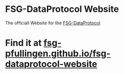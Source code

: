 # FSG-DataProtocol Website
The officiall Website for the [FSG-DataProtocol](http://github.com/GQDeltex/FSG-DataProtocol)

# Find it at [fsg-pfullingen.github.io/fsg-dataprotocol-website](https://fsg-pfullingen.github.io/fsg-dataprotocol-website/)
